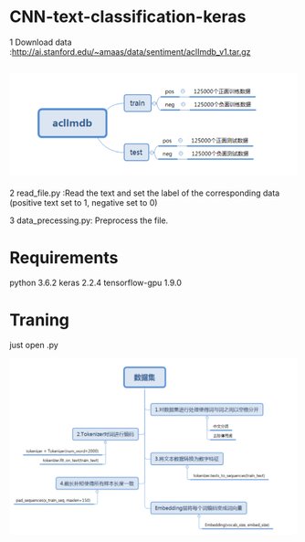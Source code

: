 CNN-text-classification-keras
=============================
1 Download data :http://ai.stanford.edu/~amaas/data/sentiment/aclImdb_v1.tar.gz


![IMDB数据集结构](https://github.com/ReOneK/Text-Cnn/blob/master/imdb.png)
-------------------------------------
2 read_file.py :Read the text and set the label of the corresponding data (positive text set to 1, negative set to 0)

3 data_precessing.py: Preprocess the file.

Requirements
=====
python 3.6.2
keras   2.2.4
tensorflow-gpu 1.9.0

Traning
=====
just open .py

![model](https://github.com/ReOneK/Text-Cnn/blob/master/model.png)




